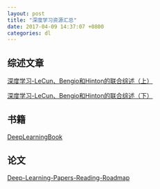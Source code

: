```yaml
---
layout: post
title: "深度学习资源汇总"
date: 2017-04-09 14:37:07 +0800
categories: dl
---
```


## 综述文章

[深度学习-LeCun、Bengio和Hinton的联合综述（上）](http://www.csdn.net/article/2015-06-01/2824811)

[深度学习-LeCun、Bengio和Hinton的联合综述（下）](http://www.csdn.net/article/2015-06-02/2824825)


## 书籍

[DeepLearningBook](https://github.com/HFTrader/DeepLearningBook)

## 论文

[Deep-Learning-Papers-Reading-Roadmap](https://github.com/songrotek/Deep-Learning-Papers-Reading-Roadmap)

